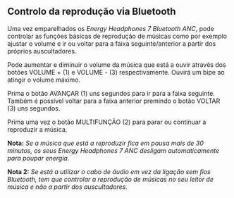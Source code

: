 ## Controlo da reprodução via Bluetooth

Uma vez emparelhados os *Energy Headphones 7 Bluetooth ANC*, pode controlar as funções básicas de reprodução de músicas como por exemplo ajustar o volume e ir ou voltar para a faixa seguinte/anterior a partir dos próprios auscultadores.

Pode aumentar e diminuir o volume da música que está a ouvir através dos botões VOLUME + (1) e VOLUME - (3) respectivamente. Ouvirá um bipe ao atingir o volume máximo.

Prima o botão AVANÇAR (1) uns segundos para ir para a faixa seguinte. Também é possível voltar para a faixa anterior premindo o botão VOLTAR (3) uns segundos.

Prima uma vez o botão MULTIFUNÇÃO (2) para parar ou continuar a reproduzir a música. 

**Nota:** *Se a música que está a reproduzir fica em pausa mais de 30 minutos, os seus *Energy Headphones 7 ANC* desligam automaticamente para poupar energia.*

**Nota 2:** *Se está a utilizar o cabo de áudio em vez da ligação sem fios Bluetooth, tem que controlar a reprodução de músicas no seu leitor de música e não a partir dos auscultadores.*

